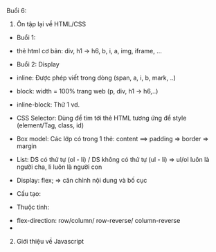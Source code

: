 Buổi 6:

1. Ôn tập lại về HTML/CSS

- Buổi 1:

* thẻ html cơ bản: div, h1 -> h6, b, i, a, img, iframe, ...

- Buổi 2: Display

* inline: Được phép viết trong dòng (span, a, i, b, mark, ..)
* block: width = 100% trang web (p, div, h1 -> h6,..)
* inline-block: Thử 1 vd.

* CSS Selector: Dùng để tìm tới thẻ HTML tương ứng để style (element/Tag, class, id)

* Box model: Các lớp có trong 1 thẻ: content ==> padding => border => margin

- List: DS có thứ tự (ol - li) / DS không có thứ tự (ul - li) => ul/ol luôn là người cha, li luôn là người con

* Display: flex; => căn chỉnh nội dung và bố cục

- Cấu tạo:
<div class = "container">
 <div class="item"></div>
 <div class="item"></div>
 <div class="item"></div>
 <div class="item"></div>
</div>

* Thuộc tính:

- flex-direction: row/column/ row-reverse/ column-reverse
-

2. Giới thiệu về Javascript
